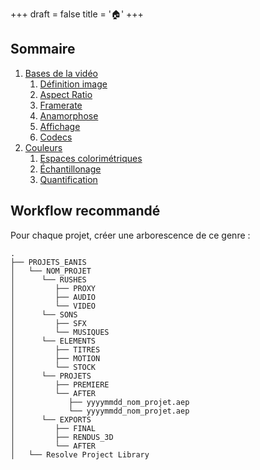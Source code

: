 +++
draft = false
title = '🏠'
+++

## Sommaire

1. [Bases de la vidéo](./bases-video/)
    1. [Définition image](./bases-video/definition-image)
    2. [Aspect Ratio](./bases-video/aspect-ratio)
    3. [Framerate](./bases-video/framerate)
    4. [Anamorphose](./bases-video/anamorphose)
    5. [Affichage](./bases-video/affichage)
    6. [Codecs](./bases-video/codecs)
2. [Couleurs](./couleurs/)
    1. [Espaces colorimétriques](./couleurs/espaces-colorimetriques)
    2. [Échantillonage](./couleurs/echantillonage)
    3. [Quantification](./couleurs/quantification)


## Workflow recommandé

Pour chaque projet, créer une arborescence de ce genre :
```
.
├── PROJETS_EANIS
│   └── NOM_PROJET
│      └── RUSHES
│         ├── PROXY
│         ├── AUDIO
│         └── VIDEO
│      └── SONS
│         ├── SFX
│         └── MUSIQUES
│      └── ELEMENTS
│         ├── TITRES
│         ├── MOTION
│         └── STOCK
│      └── PROJETS
│         ├── PREMIERE
│         └── AFTER
│            ├── yyyymmdd_nom_projet.aep
│            └── yyyymmdd_nom_projet.aep
│      └── EXPORTS
│         ├── FINAL
│         ├── RENDUS_3D
│         └── AFTER
│   └── Resolve Project Library
```
